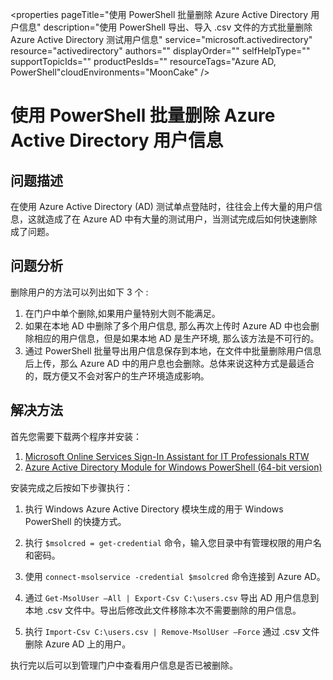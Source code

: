 <properties 
	pageTitle="使用 PowerShell 批量删除 Azure Active Directory 用户信息" 
	description="使用 PowerShell 导出、导入 .csv 文件的方式批量删除 Azure Active Directory 测试用户信息" 
	service="microsoft.activedirectory"
	resource="activedirectory"
	authors=""
	displayOrder=""
	selfHelpType=""
    supportTopicIds=""
    productPesIds=""
    resourceTags="Azure AD, PowerShell"​
    cloudEnvironments="MoonCake" 
/>
<tags 
	ms.service="active-directory-aog"
	ms.date="" 
	wacn.date="1/12/2016"
/>
# 使用 PowerShell 批量删除 Azure Active Directory 用户信息

## **问题描述**

在使用 Azure Active Directory (AD) 测试单点登陆时，往往会上传大量的用户信息，这就造成了在 Azure AD 中有大量的测试用户，当测试完成后如何快速删除成了问题。

## **问题分析**

删除用户的方法可以列出如下 3 个 :

1.	在门户中单个删除,如果用户量特别大则不能满足。
2.	如果在本地 AD 中删除了多个用户信息, 那么再次上传时 Azure AD 中也会删除相应的用户信息，但是如果本地 AD 是生产环境, 那么该方法是不可行的。
3.	通过 PowerShell 批量导出用户信息保存到本地，在文件中批量删除用户信息后上传，那么 Azure AD 中的用户息也会删除。总体来说这种方式是最适合的，既方便又不会对客户的生产环境造成影响。 

## **解决方法**

首先您需要下载两个程序并安装：

1.	[Microsoft Online Services Sign-In Assistant for IT Professionals RTW](https://www.microsoft.com/zh-cn/download/details.aspx?id=41950)
2.	[Azure Active Directory Module for Windows PowerShell (64-bit version)](http://go.microsoft.com/fwlink/p/?linkid=236297)

安装完成之后按如下步骤执行：

1.	执行 Windows Azure Active Directory 模块生成的用于 Windows PowerShell 的快捷方式。

2.	执行 `$msolcred = get-credential` 命令，输入您目录中有管理权限的用户名和密码。

3.	使用 `connect-msolservice -credential $msolcred` 命令连接到 Azure AD。

4.	通过 `Get-MsolUser –All | Export-Csv C:\users.csv`  导出 AD 用户信息到本地 .csv 文件中。导出后修改此文件移除本次不需要删除的用户信息。

5.	执行 `Import-Csv C:\users.csv | Remove-MsolUser –Force`   通过 .csv 文件删除 Azure AD 上的用户。

执行完以后可以到管理门户中查看用户信息是否已被删除。



